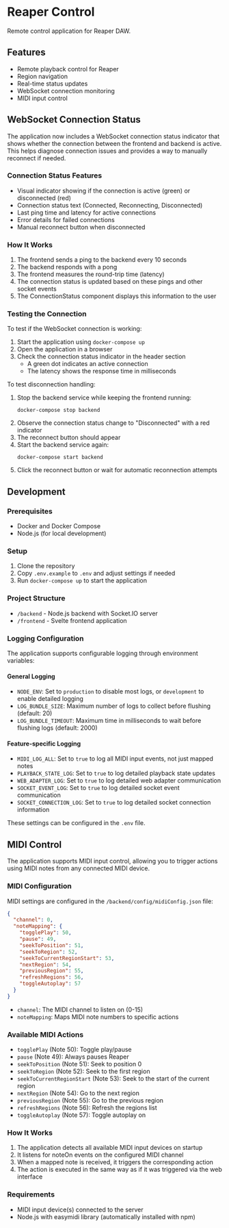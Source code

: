 # Reaper Control

Remote control application for Reaper DAW.

## Features

- Remote playback control for Reaper
- Region navigation
- Real-time status updates
- WebSocket connection monitoring
- MIDI input control

## WebSocket Connection Status

The application now includes a WebSocket connection status indicator that shows whether the connection between the frontend and backend is active. This helps diagnose connection issues and provides a way to manually reconnect if needed.

### Connection Status Features

- Visual indicator showing if the connection is active (green) or disconnected (red)
- Connection status text (Connected, Reconnecting, Disconnected)
- Last ping time and latency for active connections
- Error details for failed connections
- Manual reconnect button when disconnected

### How It Works

1. The frontend sends a ping to the backend every 10 seconds
2. The backend responds with a pong
3. The frontend measures the round-trip time (latency)
4. The connection status is updated based on these pings and other socket events
5. The ConnectionStatus component displays this information to the user

### Testing the Connection

To test if the WebSocket connection is working:

1. Start the application using `docker-compose up`
2. Open the application in a browser
3. Check the connection status indicator in the header section
   - A green dot indicates an active connection
   - The latency shows the response time in milliseconds

To test disconnection handling:

1. Stop the backend service while keeping the frontend running:
   ```
   docker-compose stop backend
   ```
2. Observe the connection status change to "Disconnected" with a red indicator
3. The reconnect button should appear
4. Start the backend service again:
   ```
   docker-compose start backend
   ```
5. Click the reconnect button or wait for automatic reconnection attempts

## Development

### Prerequisites

- Docker and Docker Compose
- Node.js (for local development)

### Setup

1. Clone the repository
2. Copy `.env.example` to `.env` and adjust settings if needed
3. Run `docker-compose up` to start the application

### Project Structure

- `/backend` - Node.js backend with Socket.IO server
- `/frontend` - Svelte frontend application

### Logging Configuration

The application supports configurable logging through environment variables:

#### General Logging

- `NODE_ENV`: Set to `production` to disable most logs, or `development` to enable detailed logging
- `LOG_BUNDLE_SIZE`: Maximum number of logs to collect before flushing (default: 20)
- `LOG_BUNDLE_TIMEOUT`: Maximum time in milliseconds to wait before flushing logs (default: 2000)

#### Feature-specific Logging

- `MIDI_LOG_ALL`: Set to `true` to log all MIDI input events, not just mapped notes
- `PLAYBACK_STATE_LOG`: Set to `true` to log detailed playback state updates
- `WEB_ADAPTER_LOG`: Set to `true` to log detailed web adapter communication
- `SOCKET_EVENT_LOG`: Set to `true` to log detailed socket event communication
- `SOCKET_CONNECTION_LOG`: Set to `true` to log detailed socket connection information

These settings can be configured in the `.env` file.

## MIDI Control

The application supports MIDI input control, allowing you to trigger actions using MIDI notes from any connected MIDI device.

### MIDI Configuration

MIDI settings are configured in the `/backend/config/midiConfig.json` file:

```json
{
  "channel": 0,
  "noteMapping": {
    "togglePlay": 50,
    "pause": 49,
    "seekToPosition": 51,
    "seekToRegion": 52,
    "seekToCurrentRegionStart": 53,
    "nextRegion": 54,
    "previousRegion": 55,
    "refreshRegions": 56,
    "toggleAutoplay": 57
  }
}
```

- `channel`: The MIDI channel to listen on (0-15)
- `noteMapping`: Maps MIDI note numbers to specific actions

### Available MIDI Actions

- `togglePlay` (Note 50): Toggle play/pause
- `pause` (Note 49): Always pauses Reaper
- `seekToPosition` (Note 51): Seek to position 0
- `seekToRegion` (Note 52): Seek to the first region
- `seekToCurrentRegionStart` (Note 53): Seek to the start of the current region
- `nextRegion` (Note 54): Go to the next region
- `previousRegion` (Note 55): Go to the previous region
- `refreshRegions` (Note 56): Refresh the regions list
- `toggleAutoplay` (Note 57): Toggle autoplay on

### How It Works

1. The application detects all available MIDI input devices on startup
2. It listens for noteOn events on the configured MIDI channel
3. When a mapped note is received, it triggers the corresponding action
4. The action is executed in the same way as if it was triggered via the web interface

### Requirements

- MIDI input device(s) connected to the server
- Node.js with easymidi library (automatically installed with npm)
